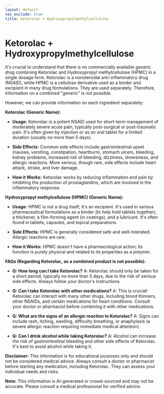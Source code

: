 ```yaml
---
layout: default
nav_exclude: true
title: Ketorolac + Hydroxypropylmethylcellulose
---
```


# Ketorolac + Hydroxypropylmethylcellulose

It's crucial to understand that there is no commercially available generic drug combining Ketorolac and Hydroxypropyl methylcellulose (HPMC) in a single dosage form.  Ketorolac is a nonsteroidal anti-inflammatory drug (NSAID), while HPMC is a cellulose derivative used as a binder and excipient in many drug formulations. They are used separately.  Therefore, information on a combined "generic" is not possible.


However, we can provide information on each ingredient separately:


**Ketorolac (Generic Name):**

* **Usage:**  Ketorolac is a potent NSAID used for short-term management of moderately severe acute pain, typically post-surgical or post-traumatic pain.  It's often given by injection or as an oral tablet for a limited duration (usually no more than 5 days).

* **Side Effects:** Common side effects include gastrointestinal upset (nausea, vomiting, constipation, heartburn), stomach ulcers, bleeding, kidney problems, increased risk of bleeding, dizziness, drowsiness, and allergic reactions.  More serious, though rare, side effects include heart attack, stroke, and liver damage.

* **How it Works:** Ketorolac works by reducing inflammation and pain by inhibiting the production of prostaglandins, which are involved in the inflammatory response.


**Hydroxypropyl methylcellulose (HPMC) (Generic Name):**

* **Usage:** HPMC is not a drug itself; it's an excipient.  It's used in various pharmaceutical formulations as a binder (to help hold tablets together), a thickener, a film-forming agent (in coatings), and a lubricant.  It's often found in tablets, capsules, and topical preparations.

* **Side Effects:** HPMC is generally considered safe and well-tolerated.  Allergic reactions are rare.

* **How it Works:** HPMC doesn't have a pharmacological action; its function is purely physical and related to its properties as a polymer.


**FAQs (Regarding Ketorolac, as a combined product is not possible):**

* **Q: How long can I take Ketorolac?** A:  Ketorolac should only be taken for a short period, typically no more than 5 days, due to the risk of serious side effects.  Always follow your doctor's instructions.

* **Q: Can I take Ketorolac with other medications?** A:  This is crucial!  Ketorolac can interact with many other drugs, including blood thinners, other NSAIDs, and certain medications for heart conditions.  Consult your doctor or pharmacist before combining it with other medications.

* **Q: What are the signs of an allergic reaction to Ketorolac?** A:  Signs can include rash, itching, swelling, difficulty breathing, or anaphylaxis (a severe allergic reaction requiring immediate medical attention).

* **Q:  Can I drink alcohol while taking Ketorolac?** A:  Alcohol can increase the risk of gastrointestinal bleeding and other side effects of Ketorolac. It's best to avoid alcohol while taking it.


**Disclaimer:** This information is for educational purposes only and should not be considered medical advice.  Always consult a doctor or pharmacist before starting any medication, including Ketorolac.  They can assess your individual needs and risks.


**Note:** This information is AI-generated or crowd-sourced and may not be accurate. Please consult a medical professional for verified advice.